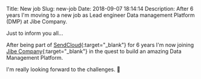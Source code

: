 Title: New job
Slug: new-job
Date: 2018-09-07 18:14:14
Description: After 6 years I'm moving to a new job as Lead engineer Data management Platform (DMP) at Jibe Company.

Just to inform you all...

After being part of [SendCloud](https://www.sendcloud.com/){:target="_blank"} for 6 years I'm now joining [Jibe Company](http://www.jibecompany.com/){:target="_blank"} in the quest to build an amazing Data Management Platform.

I'm really looking forward to the challenges. 🤘
